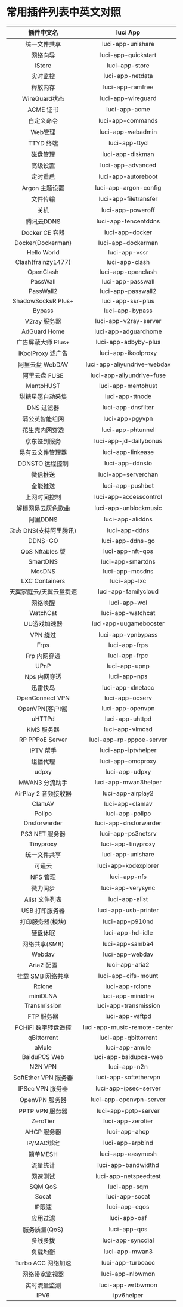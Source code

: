 # 常用插件列表中英文对照
| 插件中文名 | luci App |
| :-: | :-: |
| 统一文件共享 | luci-app-unishare |
| 网络向导 | luci-app-quickstart |
| iStore | luci-app-store |
| 实时监控 | luci-app-netdata |
| 释放内存 | luci-app-ramfree |
| WireGuard状态 | luci-app-wireguard |
| ACME 证书 | luci-app-acme |
| 自定义命令 | luci-app-commands |
| Web管理 | luci-app-webadmin |
| TTYD 终端 | luci-app-ttyd |
| 磁盘管理 | luci-app-diskman |
| 高级设置 | luci-app-advanced |
| 定时重启 | luci-app-autoreboot |
| Argon 主题设置 | luci-app-argon-config |
| 文件传输 | luci-app-filetransfer |
| 关机 | luci-app-poweroff |
| 腾讯云DDNS | luci-app-tencentddns |
| Docker CE 容器 | luci-app-docker |
| Docker(Dockerman) | luci-app-dockerman |
| Hello World | luci-app-vssr |
| Clash(frainzy1477) | luci-app-clash |
| OpenClash | luci-app-openclash |
| PassWall | luci-app-passwall |
| PassWall2 | luci-app-passwall2 |
| ShadowSocksR Plus+ | luci-app-ssr-plus |
| Bypass | luci-app-bypass |
| V2ray 服务器 | luci-app-v2ray-server |
| AdGuard Home  | luci-app-adguardhome |
| 广告屏蔽大师 Plus+  | luci-app-adbyby-plus |
| iKoolProxy 滤广告  | luci-app-ikoolproxy |
| 阿里云盘 WebDAV  | luci-app-aliyundrive-webdav |
| 阿里云盘 FUSE  | luci-app-aliyundrive-fuse |
| MentoHUST | luci-app-mentohust |
| 甜糖星愿自动采集 | luci-app-ttnode |
| DNS 过滤器 | luci-app-dnsfilter |
| 蒲公英智能组网 | luci-app-pgyvpn |
| 花生壳内网穿透 | luci-app-phtunnel |
| 京东签到服务 | luci-app-jd-dailybonus |
| 易有云文件管理器 | luci-app-linkease |
| DDNSTO 远程控制 | luci-app-ddnsto |
| 微信推送 | luci-app-serverchan |
| 全能推送 | luci-app-pushbot |
| 上网时间控制 | luci-app-accesscontrol |
| 解锁网易云灰色歌曲 | luci-app-unblockmusic |
| 阿里DDNS | luci-app-aliddns |
| 动态 DNS(支持阿里腾讯) | luci-app-ddns |
| DDNS-GO | luci-app-ddns-go |
| QoS Nftables 版 | luci-app-nft-qos |
| SmartDNS | luci-app-smartdns |
| MosDNS | luci-app-mosdns |
| LXC Containers | luci-app-lxc |
| 天翼家庭云/天翼云盘提速 | luci-app-familycloud |
| 网络唤醒 | luci-app-wol |
| WatchCat | luci-app-watchcat |
| UU游戏加速器 | luci-app-uugamebooster |
| VPN 绕过 | luci-app-vpnbypass |
| Frps | luci-app-frps |
| Frp 内网穿透 | luci-app-frpc |
| UPnP | luci-app-upnp |
| Nps 内网穿透 | luci-app-nps |
| 迅雷快鸟 | luci-app-xlnetacc |
| OpenConnect VPN | luci-app-ocserv |
| OpenVPN(客户端) | luci-app-openvpn |
| uHTTPd | luci-app-uhttpd |
| KMS 服务器 | luci-app-vlmcsd
| RP PPPoE Server | luci-app-rp-pppoe-server |
| IPTV 帮手 | luci-app-iptvhelper |
| 组播代理 | luci-app-omcproxy |
| udpxy | luci-app-udpxy |
| MWAN3 分流助手 | luci-app-mwan3helper |
| AirPlay 2 音频接收器 | luci-app-airplay2 |
| ClamAV | luci-app-clamav |
| Polipo | luci-app-polipo |
| Dnsforwarder | luci-app-dnsforwarder |
| PS3 NET 服务器 | luci-app-ps3netsrv |
| Tinyproxy | luci-app-tinyproxy |
| 统一文件共享 | luci-app-unishare |
| 可道云 | luci-app-kodexplorer |
| NFS 管理 | luci-app-nfs |
| 微力同步 | luci-app-verysync |
| Alist 文件列表 | luci-app-alist |
| USB 打印服务器 | luci-app-usb-printer |
| 打印服务器(模块) | luci-app-p910nd |
| 硬盘休眠 | luci-app-hd-idle |
| 网络共享(SMB) | luci-app-samba4 |
| Webdav | luci-app-webdav |
| Aria2 配置 | luci-app-aria2 |
| 挂载 SMB 网络共享 | luci-app-cifs-mount |
| Rclone | luci-app-rclone |
| miniDLNA | luci-app-minidlna |
| Transmission | luci-app-transmission |
| FTP 服务器 | luci-app-vsftpd |
| PCHiFi 数字转盘遥控 | luci-app-music-remote-center |
| qBittorrent | luci-app-qbittorrent |
| aMule | luci-app-amule |
| BaiduPCS Web | luci-app-baidupcs-web |
| N2N VPN | luci-app-n2n |
| SoftEther VPN 服务器 | luci-app-softethervpn |
| IPSec VPN 服务器 | luci-app-ipsec-server |
| OpenVPN 服务器 | luci-app-openvpn-server |
| PPTP VPN 服务器 | luci-app-pptp-server |
| ZeroTier | luci-app-zerotier |
| AHCP 服务器 | luci-app-ahcp |
| IP/MAC绑定 | luci-app-arpbind |
| 简单MESH | luci-app-easymesh |
| 流量统计 | luci-app-bandwidthd |
| 网速测试 | luci-app-netspeedtest |
| SQM QoS | luci-app-sqm |
| Socat | luci-app-socat |
| IP限速 | luci-app-eqos |
| 应用过滤 | luci-app-oaf |
| 服务质量(QoS) | luci-app-qos |
| 多线多拨 | luci-app-syncdial |
| 负载均衡 | luci-app-mwan3 |
| Turbo ACC 网络加速 | luci-app-turboacc |
| 网络带宽监视器 | luci-app-nlbwmon |
| 实时流量监测 | luci-app-wrtbwmon |
| IPV6 | ipv6helper |